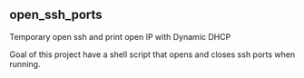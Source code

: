 ## open_ssh_ports
Temporary open ssh and print open IP with Dynamic DHCP

Goal of this project have a shell script that opens and closes ssh ports when running. 






